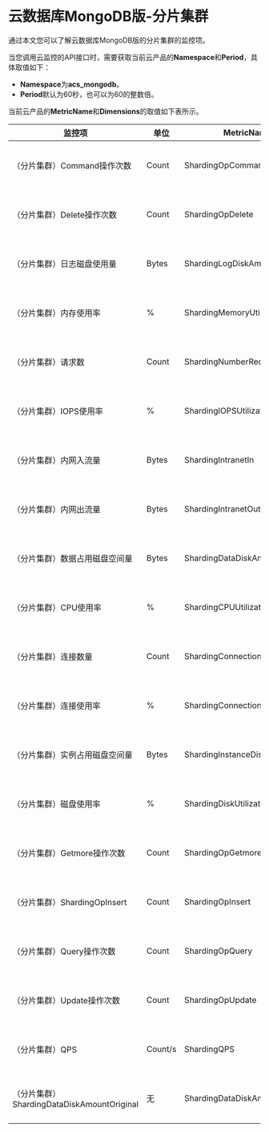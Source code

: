 # 云数据库MongoDB版-分片集群

通过本文您可以了解云数据库MongoDB版的分片集群的监控项。

当您调用云监控的API接口时，需要获取当前云产品的**Namespace**和**Period**，具体取值如下：

-   **Namespace**为**acs\_mongodb**。
-   **Period**默认为60秒，也可以为60的整数倍。

当前云产品的**MetricName**和**Dimensions**的取值如下表所示。

|监控项|单位|MetricName|Dimensions|Statistics|
|---|--|----------|----------|----------|
|（分片集群）Command操作次数|Count|ShardingOpCommand|userId、instanceId、subinstanceId、role|Average、Maximum、Minimum|
|（分片集群）Delete操作次数|Count|ShardingOpDelete|userId、instanceId、subinstanceId、role|Average、Maximum、Minimum|
|（分片集群）日志磁盘使用量|Bytes|ShardingLogDiskAmount|userId、instanceId、subinstanceId、role|Average、Maximum、Minimum|
|（分片集群）内存使用率|%|ShardingMemoryUtilization|userId、instanceId、subinstanceId、role|Average、Maximum、Minimum|
|（分片集群）请求数|Count|ShardingNumberRequests|userId、instanceId、subinstanceId、role|Average|
|（分片集群）IOPS使用率|%|ShardingIOPSUtilization|userId、instanceId、subinstanceId、role|Average、Maximum、Minimum|
|（分片集群）内网入流量|Bytes|ShardingIntranetIn|userId、instanceId、subinstanceId、role|Average|
|（分片集群）内网出流量|Bytes|ShardingIntranetOut|userId、instanceId、subinstanceId、role|Average|
|（分片集群）数据占用磁盘空间量|Bytes|ShardingDataDiskAmount|userId、instanceId、subinstanceId、role|Average、Maximum、Minimum|
|（分片集群）CPU使用率|%|ShardingCPUUtilization|userId、instanceId、subinstanceId、role|Average、Maximum、Minimum|
|（分片集群）连接数量|Count|ShardingConnectionAmount|userId、instanceId、subinstanceId、role|Average、Maximum、Minimum|
|（分片集群）连接使用率|%|ShardingConnectionUtilization|userId、instanceId、subinstanceId、role|Average、Maximum、Minimum|
|（分片集群）实例占用磁盘空间量|Bytes|ShardingInstanceDiskAmount|userId、instanceId、subinstanceId、role|Average、Maximum、Minimum|
|（分片集群）磁盘使用率|%|ShardingDiskUtilization|userId、instanceId、subinstanceId、role|Average、Maximum、Minimum|
|（分片集群）Getmore操作次数|Count|ShardingOpGetmore|userId、instanceId、subinstanceId、role|Average、Maximum、Minimum|
|（分片集群）ShardingOpInsert|Count|ShardingOpInsert|userId、instanceId、subinstanceId、role|Average、Maximum、Minimum|
|（分片集群）Query操作次数|Count|ShardingOpQuery|userId、instanceId、subinstanceId、role|Average、Maximum、Minimum|
|（分片集群）Update操作次数|Count|ShardingOpUpdate|userId、instanceId、subinstanceId、role|Average、Maximum、Minimum|
|（分片集群）QPS|Count/s|ShardingQPS|userId、instanceId、subinstanceId、role|Average、Maximum、Minimum|
|（分片集群）ShardingDataDiskAmountOriginal|无|ShardingDataDiskAmountOriginal|userId、instanceId、subinstanceId、role|Average、Maximum、Minimum|

